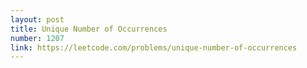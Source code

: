```yaml
---
layout: post
title: Unique Number of Occurrences
number: 1207
link: https://leetcode.com/problems/unique-number-of-occurrences
---
```

